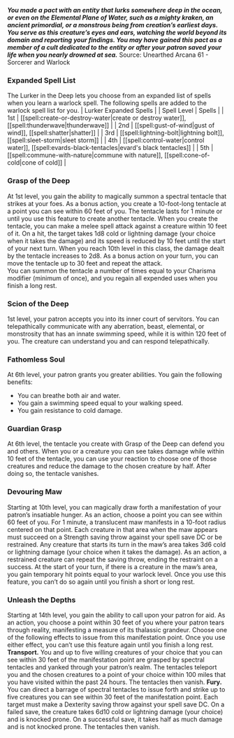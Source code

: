 ***You made a pact with an entity that lurks somewhere deep in the ocean, or even on the Elemental Plane of Water, such as a mighty kraken, an ancient primordial, or a monstrous being from creation’s earliest days. You serve as this creature’s eyes and ears, watching the world beyond its domain and reporting your findings. You may have gained this pact as a member of a cult dedicated to the entity or after your patron saved your life when you nearly drowned at sea.***
Source: Unearthed Arcana 61 - Sorcerer and Warlock
### Expanded Spell List
The Lurker in the Deep lets you choose from an expanded list of spells when you learn a warlock spell. The following spells are added to the warlock spell list for you.
| Lurker Expanded Spells |
| Spell Level | Spells |
| 1st | [[spell:create-or-destroy-water|create or destroy water]], [[spell:thunderwave|thunderwave]] |
| 2nd | [[spell:gust-of-wind|gust of wind]], [[spell:shatter|shatter]] |
| 3rd | [[spell:lightning-bolt|lightning bolt]], [[spell:sleet-storm|sleet storm]] |
| 4th | [[spell:control-water|control water]], [[spell:evards-black-tentacles|evard's black tentacles]] |
| 5th | [[spell:commune-with-nature|commune with nature]], [[spell:cone-of-cold|cone of cold]] |
### Grasp of the Deep
At 1st level, you gain the ability to magically summon a spectral tentacle that strikes at your foes. As a bonus action, you create a 10-foot-long tentacle at a point you can see within 60 feet of you. The tentacle lasts for 1 minute or until you use this feature to create another tentacle.
When you create the tentacle, you can make a melee spell attack against a creature within 10 feet of it. On a hit, the target takes 1d8 cold or lightning damage (your choice when it takes the damage) and its speed is reduced by 10 feet until the start of your next turn. When you reach 10th level in this class, the damage dealt by the tentacle increases to 2d8.
As a bonus action on your turn, you can move the tentacle up to 30 feet and repeat the attack.  
You can summon the tentacle a number of times equal to your Charisma modifier (minimum of once), and you regain all expended uses when you finish a long rest.
### Scion of the Deep
1st level, your patron accepts you into its inner court of servitors. You can telepathically communicate with any aberration, beast, elemental, or monstrosity that has an innate swimming speed, while it is within 120 feet of you. The creature can understand you and can respond telepathically.
### Fathomless Soul
At 6th level, your patron grants you greater abilities. You gain the following benefits:
* You can breathe both air and water.
* You gain a swimming speed equal to your walking speed.
* You gain resistance to cold damage.
### Guardian Grasp
At 6th level, the tentacle you create with Grasp of the Deep can defend you and others. When you or a creature you can see takes damage while within 10 feet of the tentacle, you can use your reaction to choose one of those creatures and reduce the damage to the chosen creature by half. After doing so, the tentacle vanishes.
### Devouring Maw
Starting at 10th level, you can magically draw forth a manifestation of your patron’s insatiable hunger. As an action, choose a point you can see within 60 feet of you. For 1 minute, a translucent maw manifests in a 10-foot radius centered on that point. Each creature in that area when the maw appears must succeed on a Strength saving throw against your spell save DC or be restrained. Any creature that starts its turn in the maw’s area takes 3d6 cold or lightning damage (your choice when it takes the damage). As an action, a restrained creature can repeat the saving throw, ending the restraint on a success. At the start of your turn, if there is a creature in the maw’s area, you gain temporary hit points equal to your warlock level.
Once you use this feature, you can’t do so again until you finish a short or long rest.
### Unleash the Depths
Starting at 14th level, you gain the ability to call upon your patron for aid. As an action, you choose a point within 30 feet of you where your patron tears through reality, manifesting a measure of its thalassic grandeur. Choose one of the following effects to issue from this manifestation point. Once you use either effect, you can’t use this feature again until you finish a long rest.
**Transport.** You and up to five willing creatures of your choice that you can see within 30 feet of the manifestation point are grasped by spectral tentacles and yanked through your patron’s realm. The tentacles teleport you and the chosen creatures to a point of your choice within 100 miles that you have visited within the past 24 hours. The tentacles then vanish.
**Fury.** You can direct a barrage of spectral tentacles to issue forth and strike up to five creatures you can see within 30 feet of the manifestation point. Each target must make a Dexterity saving throw against your spell save DC. On a failed save, the creature takes 6d10 cold or lightning damage (your choice) and is knocked prone. On a successful save, it takes half as much damage and is not knocked prone. The tentacles then vanish.